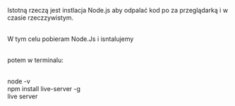 Istotną rzeczą jest instlacja Node.js aby odpalać kod po za przeglądarką i w czasie rzeczzywistym.<br/><br/>

W tym celu pobieram Node.Js i isntalujemy<br/><br/>

potem w terminalu: <br/><br/>

<a>node -v <br/>
<a>npm install live-server -g <br/>
<a>live server <br/>
